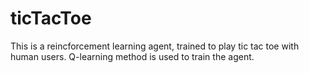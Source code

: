 # ticTacToe 
This is a reincforcement learning agent, trained  to play tic tac toe with human users. Q-learning method is used to train the agent. 
